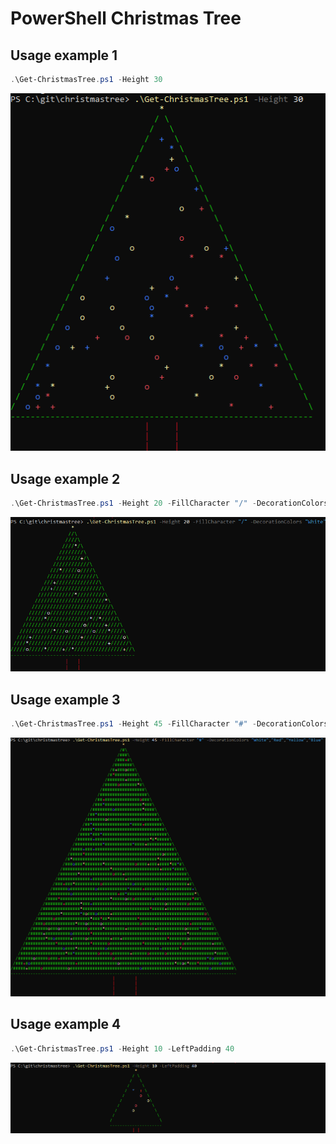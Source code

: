 # PowerShell Christmas Tree

## Usage example 1

```PowerShell
.\Get-ChristmasTree.ps1 -Height 30
```

![](media/2021-12-16-14-03-47.png)

## Usage example 2

```PowerShell
.\Get-ChristmasTree.ps1 -Height 20 -FillCharacter "/" -DecorationColors "White"
```

![](media/2021-12-16-14-04-27.png)

## Usage example 3

```PowerShell
.\Get-ChristmasTree.ps1 -Height 45 -FillCharacter "#" -DecorationColors "White","Red","Yellow","Blue"
```

![](media/2021-12-16-14-05-44.png)

## Usage example 4

```PowerShell
.\Get-ChristmasTree.ps1 -Height 10 -LeftPadding 40
```

![](media/2021-12-16-14-08-41.png)
